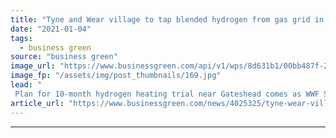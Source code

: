 ```yaml
---
title: "Tyne and Wear village to tap blended hydrogen from gas grid in green heating pilot"
date: "2021-01-04"
tags: 
  - business green
source: "business green"
image_url: "https://www.businessgreen.com/api/v1/wps/8d631b1/00bb487f-2d1f-48bf-b724-14493a726708/4/gasfuel-185x114.jpg"
image_fp: "/assets/img/post_thumbnails/169.jpg"
lead: "
 Plan for 10-month hydrogen heating trial near Gateshead comes as WWF Scotland urges major energy efficiency investment programme to slash emissions from leaky and carbon-intensive homes ..."
article_url: "https://www.businessgreen.com/news/4025325/tyne-wear-village-tap-blended-hydrogen-gas-grid-green-heating-pilot"
---
```


---
